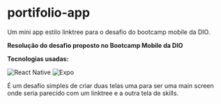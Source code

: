 # portifolio-app
Um mini app estilo linktree para o desafio do bootcamp mobile da DIO.

__Resolução do desafio proposto no Bootcamp Mobile da DIO__

**Tecnologias usadas:**

![React Native](https://img.shields.io/badge/react_native-%2320232a.svg?style=for-the-badge&logo=react&logoColor=%2361DAFB)
![Expo](https://img.shields.io/badge/expo-1C1E24?style=for-the-badge&logo=expo&logoColor=#D04A37)

É um desafio simples de criar duas telas uma para ser uma main screen onde seria parecido com um linktree e a outra tela de skills.